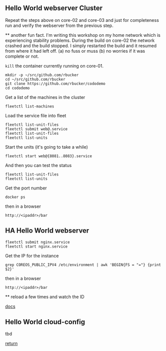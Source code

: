 



Hello World webserver Cluster
--------------

Repeat the steps above on core-02 and core-03 and just for completeness run and verify the webserver from the previous step.

** another fun fact. I'm writing this workshop on my home network which is experiencing stability problems. During the build on core-02 the network crashed and the build stopped. I simply restarted the build and it resumed from where it had left off. (a) no fuss or muss (b) no worries if it was complete or not.

```kill``` the container currently running on core-01.

```
mkdir -p ~/src/github.com/rbucker
cd ~/src/github.com/rbucker
git clone https://github.com/rbucker/cododemo
cd cododemo
```


Get a list of the machines in the cluster
```
fleetctl list-machines
```

Load the service file into fleet
```
fleetctl list-unit-files
fleetctl submit web@.service
fleetctl list-unit-files
fleetctl list-units
```

Start the units (it's going to take a while)
```
fleetctl start web@{8081..8083}.service
```
And then you can test the status
```
fleetctl list-unit-files
fleetctl list-units
```

Get the port number
```
docker ps
```

then in a browser
```
http://<ipaddr>/bar
```



HA Hello World webserver
--------------

```
fleetctl submit nginx.service
fleetctl start nginx.service
```

Get the IP for the instance
```
grep COREOS_PUBLIC_IPV4 /etc/environment | awk 'BEGIN{FS = "="} {print $2}'
```

then in a browser
```
http://<ipaddr>/bar
```

** reload a few times and watch the ID

[docs](https://coreos.com/docs/launching-containers/launching/launching-containers-fleet/)

Hello World cloud-config
------------------------

tbd



[return](https://github.com/rbucker/cododemo/blob/master/README.md)
